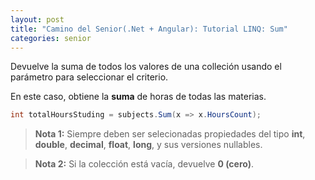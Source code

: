 ```yaml
---
layout: post
title: "Camino del Senior(.Net + Angular): Tutorial LINQ: Sum"
categories: senior
---
```


Devuelve la suma de todos los valores de <!--more-->una colleción usando el parámetro para seleccionar el criterio.

En este caso, obtiene la **suma** de horas de todas las materias.

```csharp
int totalHoursStuding = subjects.Sum(x => x.HoursCount);
```

> **Nota 1:** Siempre deben ser selecionadas propiedades del tipo **int**, **double**, **decimal**, **float**, **long**, y sus versiones nullables.

> **Nota 2:** Si la colección está vacía, devuelve **0 (cero)**.